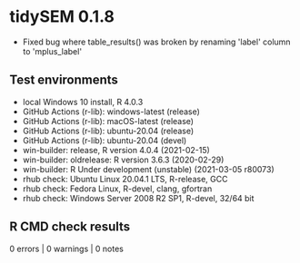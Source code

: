 # tidySEM 0.1.8

* Fixed bug where table_results() was broken by renaming 'label' column to
  'mplus_label'
  
  
## Test environments

* local Windows 10 install, R 4.0.3
* GitHub Actions (r-lib): windows-latest (release)
* GitHub Actions (r-lib): macOS-latest (release)
* GitHub Actions (r-lib): ubuntu-20.04 (release)
* GitHub Actions (r-lib): ubuntu-20.04 (devel)
* win-builder: release, R version 4.0.4 (2021-02-15)
* win-builder: oldrelease: R version 3.6.3 (2020-02-29)
* win-builder: R Under development (unstable) (2021-03-05 r80073)
* rhub check: Ubuntu Linux 20.04.1 LTS, R-release, GCC
* rhub check: Fedora Linux, R-devel, clang, gfortran
* rhub check: Windows Server 2008 R2 SP1, R-devel, 32/64 bit

## R CMD check results

0 errors | 0 warnings | 0 notes
